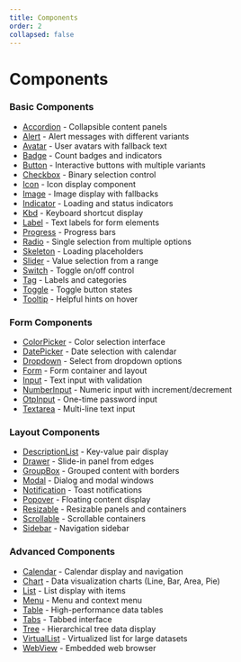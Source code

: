 ```yaml
---
title: Components
order: 2
collapsed: false
---
```


# Components

### Basic Components

- [Accordion](accordion) - Collapsible content panels
- [Alert](alert) - Alert messages with different variants
- [Avatar](avatar) - User avatars with fallback text
- [Badge](badge) - Count badges and indicators
- [Button](button) - Interactive buttons with multiple variants
- [Checkbox](checkbox) - Binary selection control
- [Icon](icon) - Icon display component
- [Image](image) - Image display with fallbacks
- [Indicator](indicator) - Loading and status indicators
- [Kbd](kbd) - Keyboard shortcut display
- [Label](label) - Text labels for form elements
- [Progress](progress) - Progress bars
- [Radio](radio) - Single selection from multiple options
- [Skeleton](skeleton) - Loading placeholders
- [Slider](slider) - Value selection from a range
- [Switch](switch) - Toggle on/off control
- [Tag](tag) - Labels and categories
- [Toggle](toggle) - Toggle button states
- [Tooltip](tooltip) - Helpful hints on hover

### Form Components

- [ColorPicker](color-picker) - Color selection interface
- [DatePicker](date-picker) - Date selection with calendar
- [Dropdown](dropdown) - Select from dropdown options
- [Form](form) - Form container and layout
- [Input](input) - Text input with validation
- [NumberInput](number-input) - Numeric input with increment/decrement
- [OtpInput](otp-input) - One-time password input
- [Textarea](textarea) - Multi-line text input

### Layout Components

- [DescriptionList](description-list) - Key-value pair display
- [Drawer](drawer) - Slide-in panel from edges
- [GroupBox](group-box) - Grouped content with borders
- [Modal](modal) - Dialog and modal windows
- [Notification](notification) - Toast notifications
- [Popover](popover) - Floating content display
- [Resizable](resizable) - Resizable panels and containers
- [Scrollable](scrollable) - Scrollable containers
- [Sidebar](sidebar) - Navigation sidebar

### Advanced Components

- [Calendar](calendar) - Calendar display and navigation
- [Chart](chart) - Data visualization charts (Line, Bar, Area, Pie)
- [List](list) - List display with items
- [Menu](menu) - Menu and context menu
- [Table](table) - High-performance data tables
- [Tabs](tabs) - Tabbed interface
- [Tree](tree) - Hierarchical tree data display
- [VirtualList](virtual-list) - Virtualized list for large datasets
- [WebView](webview) - Embedded web browser
